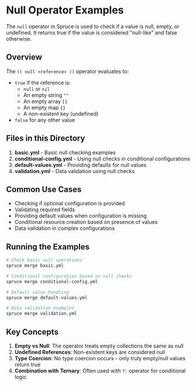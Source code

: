 # Null Operator Examples

The `null` operator in Spruce is used to check if a value is null, empty, or undefined. It returns true if the value is considered "null-like" and false otherwise.

## Overview

The `(( null <reference> ))` operator evaluates to:
- `true` if the reference is:
  - `null` or `nil`
  - An empty string `""`
  - An empty array `[]`
  - An empty map `{}`
  - A non-existent key (undefined)
- `false` for any other value

## Files in this Directory

1. **basic.yml** - Basic null checking examples
2. **conditional-config.yml** - Using null checks in conditional configurations
3. **default-values.yml** - Providing defaults for null values
4. **validation.yml** - Data validation using null checks

## Common Use Cases

- Checking if optional configuration is provided
- Validating required fields
- Providing default values when configuration is missing
- Conditional resource creation based on presence of values
- Data validation in complex configurations

## Running the Examples

```bash
# Check basic null operations
spruce merge basic.yml

# Conditional configuration based on null checks
spruce merge conditional-config.yml

# Default value handling
spruce merge default-values.yml

# Data validation examples
spruce merge validation.yml
```

## Key Concepts

1. **Empty vs Null**: The operator treats empty collections the same as null
2. **Undefined References**: Non-existent keys are considered null
3. **Type Coercion**: No type coercion occurs - only truly empty/null values return true
4. **Combination with Ternary**: Often used with `?:` operator for conditional logic